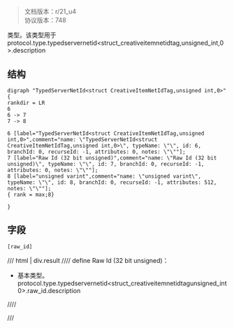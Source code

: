 # <!-- md:samp TypedServerNetId&lt;struct CreativeItemNetIdTag,unsigned int,0&gt; -->

> 文档版本：r/21_u4<br/>协议版本：748

<!-- md:samp TypedServerNetId&lt;struct CreativeItemNetIdTag,unsigned int,0&gt; -->类型。该类型用于protocol.type.typedservernetid&lt;struct_creativeitemnetidtag,unsigned_int,0&gt;.description

## 结构

```viz
digraph "TypedServerNetId<struct CreativeItemNetIdTag,unsigned int,0>" {
rankdir = LR
6
6 -> 7
7 -> 8

6 [label="TypedServerNetId<struct CreativeItemNetIdTag,unsigned int,0>",comment="name: \"TypedServerNetId<struct CreativeItemNetIdTag,unsigned int,0>\", typeName: \"\", id: 6, branchId: 0, recurseId: -1, attributes: 0, notes: \"\""];
7 [label="Raw Id (32 bit unsigned)",comment="name: \"Raw Id (32 bit unsigned)\", typeName: \"\", id: 7, branchId: 0, recurseId: -1, attributes: 0, notes: \"\""];
8 [label="unsigned varint",comment="name: \"unsigned varint\", typeName: \"\", id: 8, branchId: 0, recurseId: -1, attributes: 512, notes: \"\""];
{ rank = max;8}

}

```

## 字段

```title='TypedServerNetId&lt;struct CreativeItemNetIdTag,unsigned int,0&gt;'
[raw_id]
```

/// html | div.result
//// define
Raw Id (32 bit unsigned)：<!-- md:samp unsigned varint -->

- 基本类型。protocol.type.typedservernetid&lt;struct_creativeitemnetidtagunsigned_int0&gt;.raw_id.description


////

///

